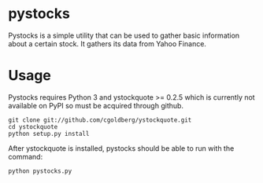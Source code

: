 pystocks
========

Pystocks is a simple utility that can be used to gather basic information about a certain stock. It gathers its data from Yahoo Finance.

Usage
========

Pystocks requires Python 3 and ystockquote >= 0.2.5 which is currently not available on PyPI so must be acquired through github.

	git clone git://github.com/cgoldberg/ystockquote.git
	cd ystockquote
	python setup.py install

After ystockquote is installed, pystocks should be able to run with the command:

	python pystocks.py
